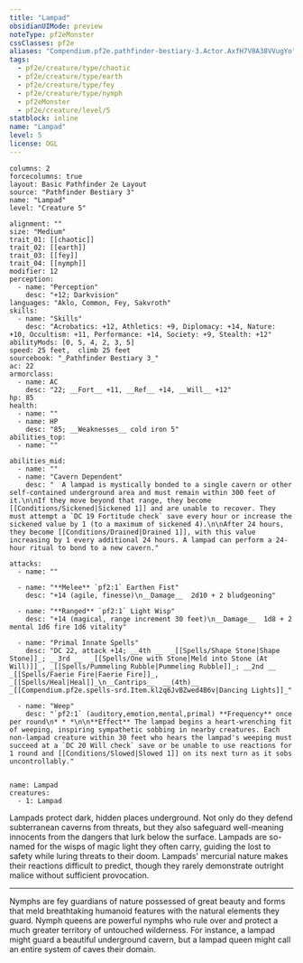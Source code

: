 ```yaml
---
title: "Lampad"
obsidianUIMode: preview
noteType: pf2eMonster
cssClasses: pf2e
aliases: "Compendium.pf2e.pathfinder-bestiary-3.Actor.AxfH7V8A38VVugYo" 
tags:
  - pf2e/creature/type/chaotic
  - pf2e/creature/type/earth
  - pf2e/creature/type/fey
  - pf2e/creature/type/nymph
  - pf2eMonster
  - pf2e/creature/level/5
statblock: inline
name: "Lampad"
level: 5
license: OGL
---
```


```statblock
columns: 2
forcecolumns: true
layout: Basic Pathfinder 2e Layout
source: "Pathfinder Bestiary 3"
name: "Lampad"
level: "Creature 5"

alignment: ""
size: "Medium"
trait_01: [[chaotic]]
trait_02: [[earth]]
trait_03: [[fey]]
trait_04: [[nymph]]
modifier: 12
perception:
  - name: "Perception"
    desc: "+12; Darkvision"
languages: "Aklo, Common, Fey, Sakvroth"
skills:
  - name: "Skills"
    desc: "Acrobatics: +12, Athletics: +9, Diplomacy: +14, Nature: +10, Occultism: +11, Performance: +14, Society: +9, Stealth: +12"
abilityMods: [0, 5, 4, 2, 3, 5]
speed: 25 feet,  climb 25 feet
sourcebook: "_Pathfinder Bestiary 3_"
ac: 22
armorclass:
  - name: AC
    desc: "22; __Fort__ +11, __Ref__ +14, __Will__ +12"
hp: 85
health:
  - name: ""
  - name: HP
    desc: "85; __Weaknesses__ cold iron 5"
abilities_top:
  - name: ""

abilities_mid:
  - name: ""
  - name: "Cavern Dependent"
    desc: "  A lampad is mystically bonded to a single cavern or other self-contained underground area and must remain within 300 feet of it.\n\nIf they move beyond that range, they become [[Conditions/Sickened|Sickened 1]] and are unable to recover. They must attempt a `DC 19 Fortitude check` save every hour or increase the sickened value by 1 (to a maximum of sickened 4).\n\nAfter 24 hours, they become [[Conditions/Drained|Drained 1]], with this value increasing by 1 every additional 24 hours. A lampad can perform a 24-hour ritual to bond to a new cavern."

attacks:
  - name: ""

  - name: "**Melee** `pf2:1` Earthen Fist"
    desc: "+14 (agile, finesse)\n__Damage__  2d10 + 2 bludgeoning"

  - name: "**Ranged** `pf2:1` Light Wisp"
    desc: "+14 (magical, range increment 30 feet)\n__Damage__  1d8 + 2 mental 1d6 fire 1d6 vitality"

  - name: "Primal Innate Spells"
    desc: "DC 22, attack +14; __4th __  _[[Spells/Shape Stone|Shape Stone]]_; __3rd __  _[[Spells/One with Stone|Meld into Stone (At Will)]]_, _[[Spells/Pummeling Rubble|Pummeling Rubble]]_; __2nd __  _[[Spells/Faerie Fire|Faerie Fire]]_, _[[Spells/Heal|Heal]]_\n__Cantrips__  __(4th)__ _[[Compendium.pf2e.spells-srd.Item.kl2q6JvBZwed4B6v|Dancing Lights]]_"

  - name: "Weep"
    desc: "`pf2:1` (auditory,emotion,mental,primal) **Frequency** once per round\n* * *\n\n**Effect** The lampad begins a heart-wrenching fit of weeping, inspiring sympathetic sobbing in nearby creatures. Each non-lampad creature within 30 feet who hears the lampad's weeping must succeed at a `DC 20 Will check` save or be unable to use reactions for 1 round and [[Conditions/Slowed|Slowed 1]] on its next turn as it sobs uncontrollably."
 
```

```encounter-table
name: Lampad
creatures:
  - 1: Lampad
```



Lampads protect dark, hidden places underground. Not only do they defend subterranean caverns from threats, but they also safeguard well-meaning innocents from the dangers that lurk below the surface. Lampads are so-named for the wisps of magic light they often carry, guiding the lost to safety while luring threats to their doom. Lampads' mercurial nature makes their reactions difficult to predict, though they rarely demonstrate outright malice without sufficient provocation.

* * *

Nymphs are fey guardians of nature possessed of great beauty and forms that meld breathtaking humanoid features with the natural elements they guard. Nymph queens are powerful nymphs who rule over and protect a much greater territory of untouched wilderness. For instance, a lampad might guard a beautiful underground cavern, but a lampad queen might call an entire system of caves their domain.

